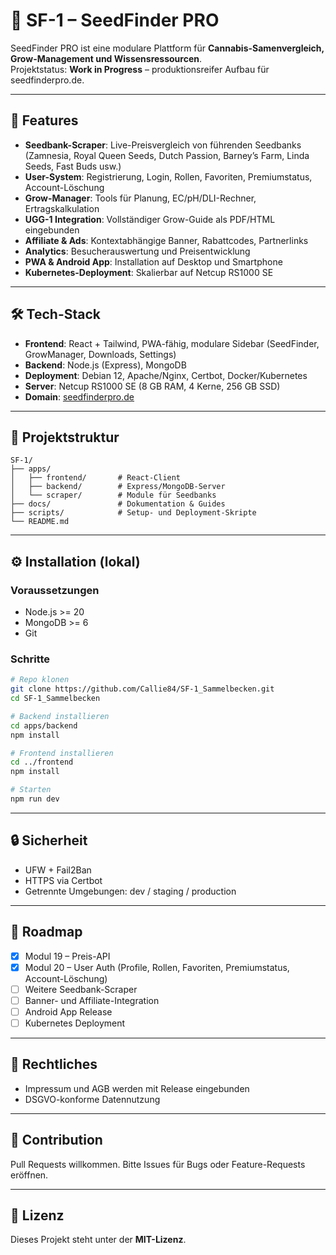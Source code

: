 # 🌱 SF-1 – SeedFinder PRO

SeedFinder PRO ist eine modulare Plattform für **Cannabis-Samenvergleich, Grow-Management und Wissensressourcen**.  
Projektstatus: **Work in Progress** – produktionsreifer Aufbau für seedfinderpro.de.

---

## 🚀 Features

- **Seedbank-Scraper**: Live-Preisvergleich von führenden Seedbanks (Zamnesia, Royal Queen Seeds, Dutch Passion, Barney’s Farm, Linda Seeds, Fast Buds usw.)
- **User-System**: Registrierung, Login, Rollen, Favoriten, Premiumstatus, Account-Löschung
- **Grow-Manager**: Tools für Planung, EC/pH/DLI-Rechner, Ertragskalkulation
- **UGG-1 Integration**: Vollständiger Grow-Guide als PDF/HTML eingebunden
- **Affiliate & Ads**: Kontextabhängige Banner, Rabattcodes, Partnerlinks
- **Analytics**: Besucherauswertung und Preisentwicklung
- **PWA & Android App**: Installation auf Desktop und Smartphone
- **Kubernetes-Deployment**: Skalierbar auf Netcup RS1000 SE

---

## 🛠️ Tech-Stack

- **Frontend**: React + Tailwind, PWA-fähig, modulare Sidebar (SeedFinder, GrowManager, Downloads, Settings)
- **Backend**: Node.js (Express), MongoDB
- **Deployment**: Debian 12, Apache/Nginx, Certbot, Docker/Kubernetes
- **Server**: Netcup RS1000 SE (8 GB RAM, 4 Kerne, 256 GB SSD)
- **Domain**: [seedfinderpro.de](https://seedfinderpro.de)

---

## 📂 Projektstruktur

```
SF-1/
├── apps/
│   ├── frontend/       # React-Client
│   ├── backend/        # Express/MongoDB-Server
│   └── scraper/        # Module für Seedbanks
├── docs/               # Dokumentation & Guides
├── scripts/            # Setup- und Deployment-Skripte
└── README.md
```

---

## ⚙️ Installation (lokal)

### Voraussetzungen
- Node.js >= 20
- MongoDB >= 6
- Git

### Schritte
```bash
# Repo klonen
git clone https://github.com/Callie84/SF-1_Sammelbecken.git
cd SF-1_Sammelbecken

# Backend installieren
cd apps/backend
npm install

# Frontend installieren
cd ../frontend
npm install

# Starten
npm run dev
```

---

## 🔒 Sicherheit

- UFW + Fail2Ban
- HTTPS via Certbot
- Getrennte Umgebungen: dev / staging / production

---

## 📌 Roadmap

- [x] Modul 19 – Preis-API
- [x] Modul 20 – User Auth (Profile, Rollen, Favoriten, Premiumstatus, Account-Löschung)
- [ ] Weitere Seedbank-Scraper
- [ ] Banner- und Affiliate-Integration
- [ ] Android App Release
- [ ] Kubernetes Deployment

---

## 📜 Rechtliches

- Impressum und AGB werden mit Release eingebunden
- DSGVO-konforme Datennutzung

---

## 🤝 Contribution

Pull Requests willkommen. Bitte Issues für Bugs oder Feature-Requests eröffnen.  

---

## 📄 Lizenz

Dieses Projekt steht unter der **MIT-Lizenz**.
